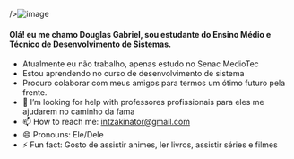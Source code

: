 />![image](https://github.com/DouglasDG1987/DouglasDG1987/assets/164562375/587263ae-a13b-43bc-bd6a-bf1604985621)


#### Olá! eu me chamo Douglas Gabriel, sou estudante do Ensino Médio e Técnico de Desenvolvimento de Sistemas.
- Atualmente  eu não trabalho, apenas estudo no Senac MedioTec
- Estou aprendendo  no curso de desenvolvimento de sistema
- Procuro colaborar com meus amigos para termos um ótimo futuro pela frente.
- 🤔 I’m looking for help with professores profissionais para eles me ajudarem no caminho da fama
- 📫 How to reach me: intzakinator@gmail.com
- 😄 Pronouns: Ele/Dele
- ⚡ Fun fact: Gosto de assistir animes, ler livros, assistir séries e filmes

